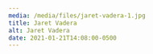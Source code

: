 ```yaml
---
media: /media/files/jaret-vadera-1.jpg
title: Jaret Vadera
alt: Jaret Vadera
date: 2021-01-21T14:08:00-0500
---
```

